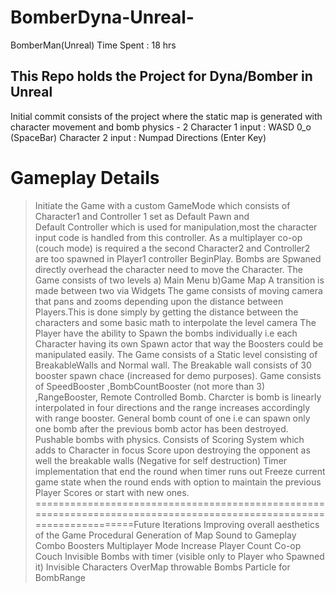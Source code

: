 # BomberDyna-Unreal-
BomberMan(Unreal)
Time Spent : 18 hrs

## This Repo holds the Project for Dyna/Bomber in Unreal
Initial commit consists of the project where the static map is generated 
with character movement and bomb physics - 2
Character 1 input : WASD 0_o (SpaceBar)
Character 2 input : Numpad Directions (Enter Key)

Gameplay Details
========================================================================================================================
> Initiate the Game with a custom GameMode which consists of Character1 and Controller 1 set as Default Pawn and  
> Default Controller which is used for manipulation,most the character input code is handled from this controller.
As a multiplayer co-op (couch mode) is required a the second Character2 and Controller2 are too spawned in Player1 controller  BeginPlay.
> Bombs are Spwaned directly overhead the character need to move the Character.
> The Game consists of two levels a) Main Menu 
b)Game Map
A transition is made between two via Widgets
> The game consists of moving camera that pans and zooms depending upon the distance between Players.This is done simply by getting the distance between the characters and some basic math to interpolate the level camera
> The Player have the ability to Spawn the bombs individually i.e each Character having its own Spawn actor that way the Boosters could be manipulated easily.
> The Game consists of a Static level consisting of BreakableWalls and Normal wall.
> The Breakable wall consists of 30 booster spawn chace (increased for demo purposes).
> Game consists of SpeedBooster ,BombCountBooster (not more than 3) ,RangeBooster, Remote Controlled Bomb.
> Charcter is bomb is linearly interpolated in four directions and the range increases accordingly with range booster.
> General bomb count of one i.e can spawn only one bomb after the previous bomb actor has been destroyed.
> Pushable bombs with physics.
> Consists of Scoring System which adds to Character in focus Score upon destroying the opponent as well the breakable walls (Negative for self destruction)
> Timer implementation that end the round when timer runs out
> Freeze current game state when the round ends with option to maintain the previous Player Scores or start with new ones.
=====================================================================================================================Future Iterations
> Improving overall aesthetics of the Game
> Procedural Generation of Map
> Sound to Gameplay
> Combo Boosters
> Multiplayer Mode 
> Increase Player Count Co-op Couch
> Invisible Bombs with timer (visible only to Player who Spawned it)
> Invisible Characters
> OverMap throwable Bombs
> Particle for BombRange




 